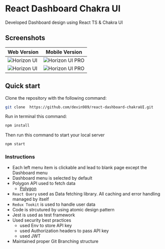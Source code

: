 # React Dashboard Chakra UI

Developed Dashboard design using React TS & Chakra UI

## Screenshots


| Web Version                                                                                                       | Mobile Version                                                                                                               |
| ------------------------------------------------------------------------------------------------------------------ | ------------------------------------------------------------------------------------------------------------------------- |
| ![Horizon UI](https://user-images.githubusercontent.com/54368055/230761797-584a0c25-cd9c-4262-8384-7a68c059c4f9.png) | ![Horizon UI PRO](https://user-images.githubusercontent.com/54368055/230761825-cdfcc120-92be-4ede-8d26-c362f5bfae89.png) |
| ![Horizon UI](https://user-images.githubusercontent.com/54368055/230761894-2412d831-8d0a-4ed6-ac8f-eae5b74e77fd.png) | ![Horizon UI PRO](https://user-images.githubusercontent.com/54368055/230761920-ab71ceb8-37f8-4a03-aecd-9adce9693482.png) |


## Quick start

Clone the repository with the following command:

```bash
git clone  https://github.com/devin989/react-dashboard-chakraUI.git
```

Run in terminal this command:

```bash
npm install
```

Then run this command to start your local server

```bash
npm start
```

### Instructions

- Each left menu item is clickable and lead to blank page except the Dashboard
  menu
- Dashboard menu is selected by default
- Polygon API used to fetch data
  - [Polygon](https://polygon.io/docs/stocks/getting-started)
- `React Query` used as Data fetching library. All caching and error handling managed by itself
- `Redux Tookit` is used to handle user data
- Code is strcutured by using atomic design pattern
- Jest is used as test framework
- Used security best practices
  - used Env to store API key
  - used Authorization headers to pass API key
  - used JWT
- Maintained proper Git Branching structure
